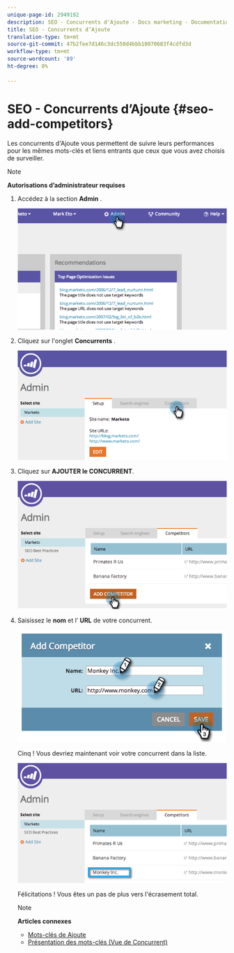```yaml
---
unique-page-id: 2949192
description: SEO - Concurrents d'Ajoute - Docs marketing - Documentation du produit
title: SEO - Concurrents d’Ajoute
translation-type: tm+mt
source-git-commit: 47b2fee7d146c3dc558d4bbb10070683f4cdfd3d
workflow-type: tm+mt
source-wordcount: '89'
ht-degree: 0%

---
```



# SEO - Concurrents d’Ajoute {#seo-add-competitors}

Les concurrents d&#39;Ajoute vous permettent de suivre leurs performances pour les mêmes mots-clés et liens entrants que ceux que vous avez choisis de surveiller.

>[!NOTE]
>
>**Autorisations d’administrateur requises**

1. Accédez à la section **Admin** .

   ![](assets/image2014-9-17-21-3a12-3a15.png)

1. Cliquez sur l&#39;onglet **Concurrents** .

   ![](assets/image2014-9-17-21-3a12-3a31.png)

1. Cliquez sur **AJOUTER le CONCURRENT**.

   ![](assets/image2014-9-17-21-3a12-3a38.png)

1. Saisissez le **nom** et l’ **URL** de votre concurrent.

   ![](assets/image2014-9-17-21-3a13-3a5.png)

   Cinq ! Vous devriez maintenant voir votre concurrent dans la liste.

   ![](assets/image2014-9-17-21-3a13-3a14.png)

   Félicitations ! Vous êtes un pas de plus vers l&#39;écrasement total.

   >[!NOTE]
   >
   >**Articles connexes**
   >
   >    
   >    
   >    * [Mots-clés de Ajoute](../../../../product-docs/additional-apps/seo/keywords/seo-add-keywords.md)
   >    * [Présentation des mots-clés (Vue de Concurrent)](../../../../product-docs/additional-apps/seo/keywords/seo-understanding-keywords.md)


